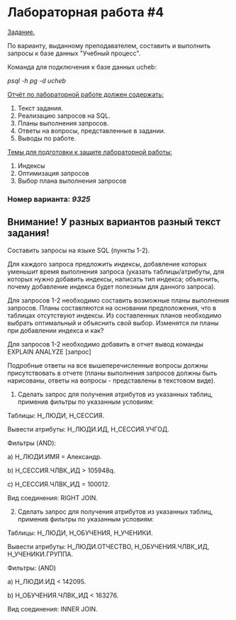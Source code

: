 # Лабораторная работа #4
<ins>Задание.</ins>

По варианту, выданному преподавателем, составить и выполнить запросы к базе данных "Учебный процесс".

Команда для подключения к базе данных ucheb:

_psql -h pg -d ucheb_

<ins>Отчёт по лабораторной работе должен содержать:</ins>
1. Текст задания. 
2. Реализацию запросов на SQL. 
3. Планы выполнения запросов. 
4. Ответы на вопросы, представленные в задании. 
5. Выводы по работе.

<ins>Темы для подготовки к защите лабораторной работы:</ins>
1. Индексы 
2. Оптимизация запросов 
3. Выбор плана выполнения запросов

### Номер варианта: _9325_
## Внимание! У разных вариантов разный текст задания!
Составить запросы на языке SQL (пункты 1-2).

Для каждого запроса предложить индексы, добавление которых уменьшит время выполнения запроса (указать таблицы/атрибуты, для которых нужно добавить индексы, написать тип индекса; объяснить, почему добавление индекса будет полезным для данного запроса).

Для запросов 1-2 необходимо составить возможные планы выполнения запросов. Планы составляются на основании предположения, что в таблицах отсутствуют индексы. Из составленных планов необходимо выбрать оптимальный и объяснить свой выбор.
Изменятся ли планы при добавлении индекса и как?

Для запросов 1-2 необходимо добавить в отчет вывод команды EXPLAIN ANALYZE [запрос]

Подробные ответы на все вышеперечисленные вопросы должны присутствовать в отчете (планы выполнения запросов должны быть нарисованы, ответы на вопросы - представлены в текстовом виде).

1. Сделать запрос для получения атрибутов из указанных таблиц, применив фильтры по указанным условиям:

Таблицы: Н_ЛЮДИ, Н_СЕССИЯ.

Вывести атрибуты: Н_ЛЮДИ.ИД, Н_СЕССИЯ.УЧГОД.

Фильтры (AND):

a) Н_ЛЮДИ.ИМЯ = Александр.

b) Н_СЕССИЯ.ЧЛВК_ИД > 105948q.

c) Н_СЕССИЯ.ЧЛВК_ИД = 100012.

Вид соединения: RIGHT JOIN.

2. Сделать запрос для получения атрибутов из указанных таблиц, применив фильтры по указанным условиям:

Таблицы: Н_ЛЮДИ, Н_ОБУЧЕНИЯ, Н_УЧЕНИКИ.

Вывести атрибуты: Н_ЛЮДИ.ОТЧЕСТВО, Н_ОБУЧЕНИЯ.ЧЛВК_ИД, Н_УЧЕНИКИ.ГРУППА.

Фильтры: (AND)

a) Н_ЛЮДИ.ИД < 142095.

b) Н_ОБУЧЕНИЯ.ЧЛВК_ИД < 163276.

Вид соединения: INNER JOIN.
